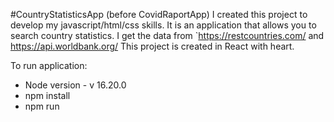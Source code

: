#CountryStatisticsApp (before CovidRaportApp)
I created this project to develop my javascript/html/css skills.
It is an application that allows you to search country statistics.
I get the data from `https://restcountries.com/ and https://api.worldbank.org/
This project is created in React with heart.

To run application:

- Node version - v 16.20.0
- npm install
- npm run
